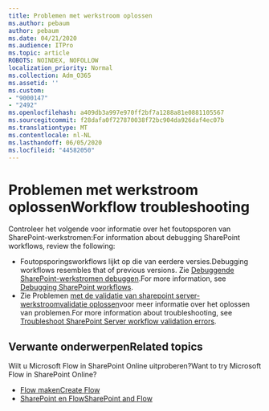 ```yaml
---
title: Problemen met werkstroom oplossen
ms.author: pebaum
author: pebaum
ms.date: 04/21/2020
ms.audience: ITPro
ms.topic: article
ROBOTS: NOINDEX, NOFOLLOW
localization_priority: Normal
ms.collection: Adm_O365
ms.assetid: ''
ms.custom:
- "9000147"
- "2492"
ms.openlocfilehash: a409db3a997e970ff2bf7a1288a81e0881105567
ms.sourcegitcommit: f28dafa0f727870038f72bc904da926daf4ec07b
ms.translationtype: MT
ms.contentlocale: nl-NL
ms.lasthandoff: 06/05/2020
ms.locfileid: "44582050"
---
```

# <a name="workflow-troubleshooting"></a><span data-ttu-id="1f3b6-102">Problemen met werkstroom oplossen</span><span class="sxs-lookup"><span data-stu-id="1f3b6-102">Workflow troubleshooting</span></span>

<span data-ttu-id="1f3b6-103">Controleer het volgende voor informatie over het foutopsporen van SharePoint-werkstromen:</span><span class="sxs-lookup"><span data-stu-id="1f3b6-103">For information about debugging SharePoint workflows, review the following:</span></span>
- <span data-ttu-id="1f3b6-104">Foutopsporingsworkflows lijkt op die van eerdere versies.</span><span class="sxs-lookup"><span data-stu-id="1f3b6-104">Debugging workflows resembles that of previous versions.</span></span>  <span data-ttu-id="1f3b6-105">Zie [Debuggende SharePoint-werkstromen debuggen](https://docs.microsoft.com/sharepoint/dev/general-development/debugging-sharepoint-server-workflows).</span><span class="sxs-lookup"><span data-stu-id="1f3b6-105">For more information, see [Debugging SharePoint workflows](https://docs.microsoft.com/sharepoint/dev/general-development/debugging-sharepoint-server-workflows).</span></span>
- <span data-ttu-id="1f3b6-106">Zie Problemen [met de validatie van sharepoint server-werkstroomvalidatie oplossen](https://docs.microsoft.com/sharepoint/dev/general-development/troubleshooting-sharepoint-server-workflow-validation-errors-in-visio)voor meer informatie over het oplossen van problemen.</span><span class="sxs-lookup"><span data-stu-id="1f3b6-106">For more information about troubleshooting, see [Troubleshoot SharePoint Server workflow validation errors](https://docs.microsoft.com/sharepoint/dev/general-development/troubleshooting-sharepoint-server-workflow-validation-errors-in-visio).</span></span>
 

## <a name="related-topics"></a><span data-ttu-id="1f3b6-107">Verwante onderwerpen</span><span class="sxs-lookup"><span data-stu-id="1f3b6-107">Related topics</span></span>
<span data-ttu-id="1f3b6-108">Wilt u Microsoft Flow in SharePoint Online uitproberen?</span><span class="sxs-lookup"><span data-stu-id="1f3b6-108">Want to try Microsoft Flow in SharePoint Online?</span></span>
- [<span data-ttu-id="1f3b6-109">Flow maken</span><span class="sxs-lookup"><span data-stu-id="1f3b6-109">Create Flow</span></span>](https://support.office.com/article/Create-a-flow-for-a-list-or-library-in-SharePoint-Online-or-OneDrive-for-Business-a9c3e03b-0654-46af-a254-20252e580d01) 
- [<span data-ttu-id="1f3b6-110">SharePoint en Flow</span><span class="sxs-lookup"><span data-stu-id="1f3b6-110">SharePoint and Flow</span></span>](https://flow.microsoft.com/blog/sharepoint-and-flow/) 



